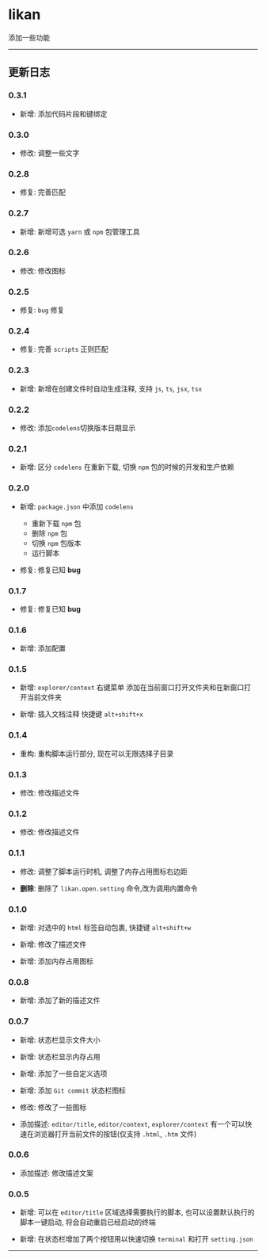 # likan

添加一些功能

---

## 更新日志

### 0.3.1

- 新增: 添加代码片段和键绑定

### 0.3.0

- 修改: 调整一些文字

### 0.2.8

- 修复: 完善匹配

### 0.2.7

- 新增: 新增可选 `yarn` 或 `npm` 包管理工具

### 0.2.6

- 修改: 修改图标

### 0.2.5

- 修复: `bug` 修复

### 0.2.4

- 修复: 完善 `scripts` 正则匹配

### 0.2.3

- 新增: 新增在创建文件时自动生成注释, 支持 `js`, `ts`, `jsx`, `tsx`

### 0.2.2

- 修改: 添加`codelens`切换版本日期显示

### 0.2.1

- 新增: 区分 `codelens` 在重新下载, 切换 `npm` 包的时候的开发和生产依赖

### 0.2.0

- 新增: `package.json` 中添加 `codelens`

  - 重新下载 `npm` 包
  - 删除 `npm` 包
  - 切换 `npm` 包版本
  - 运行脚本

- 修复: 修复已知 **bug**

### 0.1.7

- 修复: 修复已知 **bug**

### 0.1.6

- 新增: 添加配置

### 0.1.5

- 新增: `explorer/context` 右键菜单 添加在当前窗口打开文件夹和在新窗口打开当前文件夹

- 新增: 插入文档注释 快捷键 `alt+shift+x`

### 0.1.4

- 重构: 重构脚本运行部分, 现在可以无限选择子目录

### 0.1.3

- 修改: 修改描述文件

### 0.1.2

- 修改: 修改描述文件

### 0.1.1

- 修改: 调整了脚本运行时机, 调整了内存占用图标右边距

- **删除**: 删除了 `likan.open.setting` 命令,改为调用内置命令

### 0.1.0

- 新增: 对选中的 `html` 标签自动包裹, 快捷键 `alt+shift+w`

- 新增: 修改了描述文件

- 新增: 添加内存占用图标

### 0.0.8

- 新增: 添加了新的描述文件

### 0.0.7

- 新增: 状态栏显示文件大小

- 新增: 状态栏显示内存占用

- 新增: 添加了一些自定义选项

- 新增: 添加 `Git commit` 状态栏图标

- 修改: 修改了一些图标

- 添加描述: `editor/title`, `editor/context`, `explorer/context` 有一个可以快速在浏览器打开当前文件的按钮(仅支持 `.html`, `.htm` 文件)

### 0.0.6

- 添加描述: 修改描述文案

### 0.0.5

- 新增: 可以在 `editor/title` 区域选择需要执行的脚本, 也可以设置默认执行的脚本一键启动, 将会自动重启已经启动的终端

- 新增: 在状态栏增加了两个按钮用以快速切换 `terminal` 和打开 `setting.json`

---
